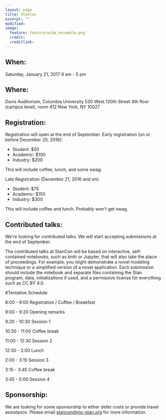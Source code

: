```yaml
---
layout: page
title: StanCon
excerpt: ""
modified:
image:
  feature: feature/wide_ensemble.png
  credit:
  creditlink:
---
```



## When:

Saturday, January 21, 2017
9 am - 5 pm

## Where:

Davis Auditorium, Columbia University
530 West 120th Street
4th floor (campus level), room 412
New York, NY 10027

## Registration:

Registration will open at the end of September.
Early registration (on or before December 20, 2016):

- Student: $50
- Academic: $100
- Industry: $200

This will include coffee, lunch, and some swag.

Late Registration (December 21, 2016 and on):

- Student: $75
- Academic: $150
- Industry: $300

This will include coffee and lunch. Probably won't get swag.

## Contributed talks:

We're looking for contributed talks. We will start accepting submissions at the end of September.

The contributed talks at StanCon will be based on interactive, self-contained notebooks, such as knitr or Jupyter, that will also take the place of proceedings.  For example, you might demonstrate a novel modeling technique or a simplified version of a novel application. Each submission should include the notebook and separate files containing the Stan program, data, initializations if used, and a permissive license for everything such as CC BY 4.0.

#Tentative Schedule:

8:00 - 9:00 Registration / Coffee / Breakfast

9:00 - 9:20 Opening remarks

9:20 - 10:30 Session 1

10:30 - 11:00 Coffee break

11:00 - 12:30 Session 2

12:30 - 2:00 Lunch

2:00 - 3:15 Session 3

3:15 - 3:45 Coffee break

3:45 - 5:00 Session 4

## Sponsorship:

We are looking for some sponsorship to either defer costs or provide travel assistance. Please email stancon@mc-stan.org for more information.

